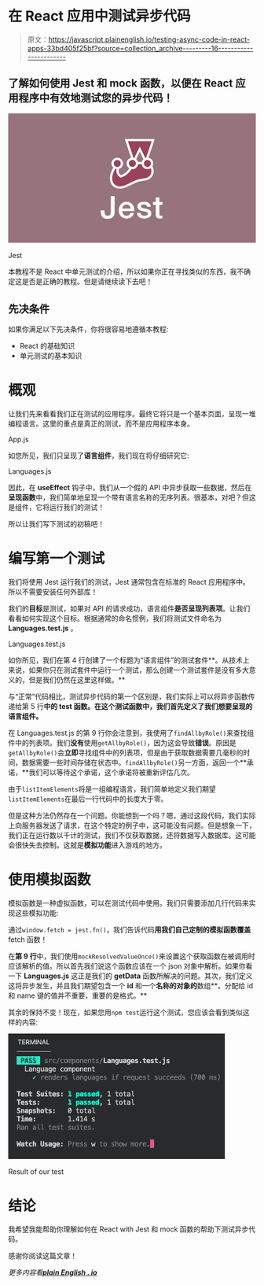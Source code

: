# 在 React 应用中测试异步代码

> 原文：<https://javascript.plainenglish.io/testing-async-code-in-react-apps-33bd405f25bf?source=collection_archive---------16----------------------->

## 了解如何使用 Jest 和 mock 函数，以便在 React 应用程序中有效地测试您的异步代码！

![](img/2c86ba6477c533fd1589a1e01eb8cbb6.png)

Jest

本教程不是 React 中单元测试的介绍，所以如果你正在寻找类似的东西，我不确定这是否是正确的教程。但是请继续读下去吧！

## 先决条件

如果你满足以下先决条件，你将很容易地遵循本教程:

*   React 的基础知识
*   单元测试的基本知识

# 概观

让我们先来看看我们正在测试的应用程序。最终它将只是一个基本页面，呈现一堆编程语言。这里的重点是真正的测试，而不是应用程序本身。

App.js

如您所见，我们只呈现了**语言组件**，我们现在将仔细研究它:

Languages.js

因此，在 **useEffect** 钩子中，我们从一个假的 API 中异步获取一些数据，然后在**呈现函数**中，我们简单地呈现一个带有语言名称的无序列表。很基本，对吧？但这是组件，它将运行我们的测试！

所以让我们写下测试的初稿吧！

# 编写第一个测试

我们将使用 Jest 运行我们的测试，Jest 通常包含在标准的 React 应用程序中。所以不需要安装任何外部库！

我们的**目标**是测试，如果对 API 的请求成功，语言组件**是否呈现列表项**。让我们看看如何实现这个目标。根据通常的命名惯例，我们将测试文件命名为 **Languages.test.js** 。

Languages.test.js

如你所见，我们在第 4 行创建了一个标题为“语言组件”的测试套件**。从技术上来说，如果你只在测试套件中运行一个测试，那么创建一个测试套件是没有多大意义的，但是我们仍然在这里这样做。**

与“正常”代码相比，测试异步代码的第一个区别是，我们实际上可以将异步函数传递给第 5 行**中的 **test** 函数。**在这个测试函数中，我们首先定义了我们想要呈现的**语言组件。**

在 Languages.test.js 的第 9 行你会注意到，我使用了`findAllbyRole()`来查找组件中的列表项。我们**没有**使用`getAllbyRole()`，因为这会导致**错误**。原因是`getAllbyRole()`会**立即**寻找组件中的列表项，但是由于获取数据需要几毫秒的时间，数据需要一些时间存储在状态中。`findAllbyRole()`另一方面，返回一个**承诺，**我们可以等待这个承诺，这个承诺将被重新评估几次。

由于`listItemElements`将是一组编程语言，我们简单地定义我们期望`listItemElements`在最后一行代码中的长度大于零。

但是这种方法仍然存在一个问题。你能想到一个吗？嗯，通过这段代码，我们实际上向服务器发送了请求，在这个特定的例子中，这可能没有问题。但是想象一下，我们正在运行数以千计的测试，我们不仅获取数据，还将数据写入数据库。这可能会很快失去控制。这就是**模拟功能**进入游戏的地方。

# 使用模拟函数

模拟函数是一种虚拟函数，可以在测试代码中使用。我们只需要添加几行代码来实现这些模拟功能:

通过`window.fetch = jest.fn()`，我们告诉代码**用我们自己定制的模拟函数覆盖**fetch 函数！

在**第 9 行**中，我们使用`mockResolvedValueOnce()`来设置这个获取函数在被调用时应该解析的值。所以首先我们说这个函数应该在一个 json 对象中解析。如果你看一下 **Languages.js** 这正是我们的 **getData** 函数所解决的问题。其次，我们定义这将异步发生，并且我们期望包含一个 **id** 和一个**名称的对象的**数组**。分配给 id 和 name 键的值并不重要，重要的是格式。**

其余的保持不变！现在，如果您用`npm test`运行这个测试，您应该会看到类似这样的内容:

![](img/c1c0d9e496d4df0f6262df98bd002ac7.png)

Result of our test

# 结论

我希望我能帮助你理解如何在 React with Jest 和 mock 函数的帮助下测试异步代码。

感谢你阅读这篇文章！

*更多内容看*[***plain English . io***](http://plainenglish.io)